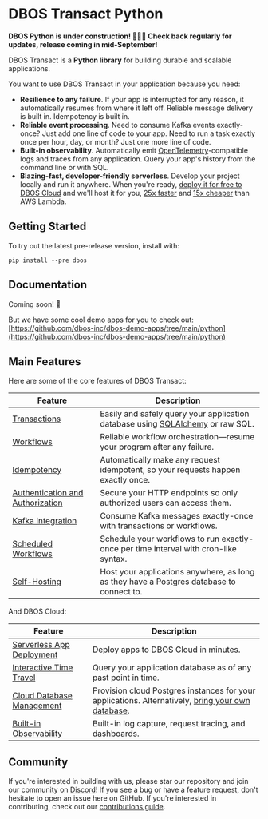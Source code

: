 # DBOS Transact Python

**DBOS Python is under construction! 🚧🚧🚧 Check back regularly for updates, release coming in mid-September!**

DBOS Transact is a **Python library** for building durable and scalable applications.

You want to use DBOS Transact in your application because you need:

- **Resilience to any failure**.  If your app is interrupted for any reason, it automatically resumes from where it left off.  Reliable message delivery is built in. Idempotency is built in.
- **Reliable event processing**. Need to consume Kafka events exactly-once? Just add one line of code to your app. Need to run a task exactly once per hour, day, or month? Just one more line of code.
- **Built-in observability**. Automatically emit [OpenTelemetry](https://opentelemetry.io/)-compatible logs and traces from any application. Query your app's history from the command line or with SQL.
- **Blazing-fast, developer-friendly serverless**.  Develop your project locally and run it anywhere. When you're ready, [deploy it for free to DBOS Cloud](https://docs.dbos.dev/getting-started/quickstart#deploying-to-dbos-cloud) and we'll host it for you, [25x faster](https://www.dbos.dev/blog/dbos-vs-aws-step-functions-benchmark) and [15x cheaper](https://www.dbos.dev/blog/dbos-vs-lambda-cost) than AWS Lambda.

## Getting Started

To try out the latest pre-release version, install with:

```shell
pip install --pre dbos
```

## Documentation

Coming soon! 🚧

But we have some cool demo apps for you to check out: [https://github.com/dbos-inc/dbos-demo-apps/tree/main/python](https://github.com/dbos-inc/dbos-demo-apps/tree/main/python)

## Main Features

Here are some of the core features of DBOS Transact:

| Feature                                                                       | Description
| ----------------------------------------------------------------------------- | ------------------------------------------------------------------------------------------------------------------------- |
| [Transactions](https://www.dbos.dev/dbos-transact-python)                                      | Easily and safely query your application database using [SQLAlchemy](https://www.sqlalchemy.org/) or raw SQL.
| [Workflows](https://www.dbos.dev/dbos-transact-python)                                         | Reliable workflow orchestration&#8212;resume your program after any failure.
| [Idempotency](https://www.dbos.dev/dbos-transact-python)                                       | Automatically make any request idempotent, so your requests happen exactly once.
| [Authentication and Authorization](https://www.dbos.dev/dbos-transact-python)                  | Secure your HTTP endpoints so only authorized users can access them.
| [Kafka Integration](https://www.dbos.dev/dbos-transact-python)                                 | Consume Kafka messages exactly-once with transactions or workflows.
| [Scheduled Workflows](https://www.dbos.dev/dbos-transact-python)                               | Schedule your workflows to run exactly-once per time interval with cron-like syntax.
| [Self-Hosting](https://www.dbos.dev/dbos-transact-python)                                      | Host your applications anywhere, as long as they have a Postgres database to connect to.

And DBOS Cloud:

| Feature                                                                       | Description
| ----------------------------------------------------------------------------- | ------------------------------------------------------------------------------------------------------------------------- |
| [Serverless App Deployment](https://docs.dbos.dev/cloud-tutorials/application-management)      | Deploy apps to DBOS Cloud in minutes.
| [Interactive Time Travel](https://docs.dbos.dev/cloud-tutorials/interactive-timetravel)        | Query your application database as of any past point in time.
| [Cloud Database Management](https://docs.dbos.dev/cloud-tutorials/database-management)         | Provision cloud Postgres instances for your applications. Alternatively, [bring your own database](https://docs.dbos.dev/cloud-tutorials/byod-management).
| [Built-in Observability](https://docs.dbos.dev/cloud-tutorials/monitoring-dashboard)           | Built-in log capture, request tracing, and dashboards.

## Community

If you're interested in building with us, please star our repository and join our community on [Discord](https://discord.gg/fMwQjeW5zg)!
If you see a bug or have a feature request, don't hesitate to open an issue here on GitHub.
If you're interested in contributing, check out our [contributions guide](./CONTRIBUTING.md).
